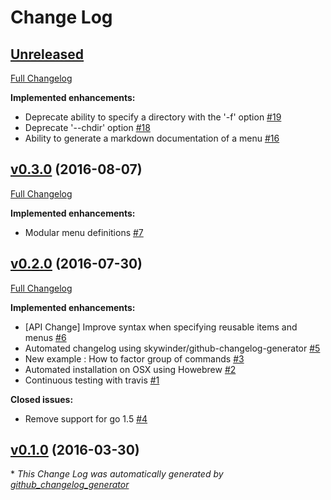# Change Log

## [Unreleased](https://github.com/julienmoumne/hotshell/tree/HEAD)

[Full Changelog](https://github.com/julienmoumne/hotshell/compare/v0.3.0...HEAD)

**Implemented enhancements:**

- Deprecate ability to specify a directory with the '-f' option [\#19](https://github.com/julienmoumne/hotshell/issues/19)
- Deprecate '--chdir' option [\#18](https://github.com/julienmoumne/hotshell/issues/18)
- Ability to generate a markdown documentation of a menu [\#16](https://github.com/julienmoumne/hotshell/issues/16)

## [v0.3.0](https://github.com/julienmoumne/hotshell/tree/v0.3.0) (2016-08-07)
[Full Changelog](https://github.com/julienmoumne/hotshell/compare/v0.2.0...v0.3.0)

**Implemented enhancements:**

- Modular menu definitions [\#7](https://github.com/julienmoumne/hotshell/issues/7)

## [v0.2.0](https://github.com/julienmoumne/hotshell/tree/v0.2.0) (2016-07-30)
[Full Changelog](https://github.com/julienmoumne/hotshell/compare/v0.1.0...v0.2.0)

**Implemented enhancements:**

- \[API Change\] Improve syntax when specifying reusable items and menus [\#6](https://github.com/julienmoumne/hotshell/issues/6)
- Automated changelog using skywinder/github-changelog-generator [\#5](https://github.com/julienmoumne/hotshell/issues/5)
- New example : How to factor group of commands [\#3](https://github.com/julienmoumne/hotshell/issues/3)
- Automated installation on OSX using Howebrew [\#2](https://github.com/julienmoumne/hotshell/issues/2)
- Continuous testing with travis [\#1](https://github.com/julienmoumne/hotshell/issues/1)

**Closed issues:**

- Remove support for go 1.5 [\#4](https://github.com/julienmoumne/hotshell/issues/4)

## [v0.1.0](https://github.com/julienmoumne/hotshell/tree/v0.1.0) (2016-03-30)


\* *This Change Log was automatically generated by [github_changelog_generator](https://github.com/skywinder/Github-Changelog-Generator)*